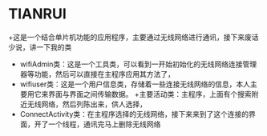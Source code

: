 # TIANRUI
+这是一个结合单片机功能的应用程序，主要通过无线网络进行通讯，接下来废话少说，讲一下我的类
+ wifiAdmin类：这是一个工具类，可以看到一开始初始化的无线网络连接管理器等功能，然后可以直接在主程序应用其方法了，
+ wifiuser类：这是一个用户信息类，存储着一些连接无线网络的信息，本人主要用它来界面与界面之间传输数据。
+主要活动类：主程序，上面有个搜索附近无线网络，然后列陈出来，供人选择，
+ ConnectActivity类：在主程序选择的无线网络，接下来来到了这个连接的界面，开了一个线程，通讯完马上删除无线网络
